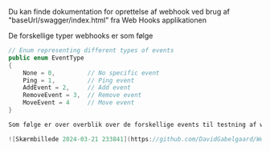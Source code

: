 Du kan finde dokumentation for oprettelse af webhook ved brug af
"baseUrl/swagger/index.html" fra Web Hooks applikationen

De forskellige typer webhooks er som følge

```csharp
// Enum representing different types of events
public enum EventType
{
    None = 0,         // No specific event
    Ping = 1,         // Ping event
    AddEvent = 2,     // Add event
    RemoveEvent = 3,  // Remove event
    MoveEvent = 4     // Move event
}

Som følge er over overblik over de forskellige events til testning af webhooks

![Skærmbillede 2024-03-21 233841](https://github.com/DavidGabelgaard/Web_Hooks/assets/89967408/a57f265a-cb21-4c6a-8ffc-70de1049ed1d)
